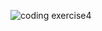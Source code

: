 ![coding exercise4](https://github.com/user-attachments/assets/036f79f4-1111-4e9d-90f8-aefdf695ac2c)


